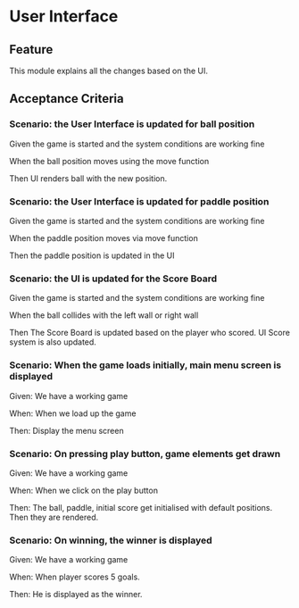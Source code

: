 # User Interface

## Feature

This module explains all the changes based on the UI.

## Acceptance Criteria

### Scenario: the User Interface is updated for ball position

Given the game is started and the system conditions are working fine

When the ball position moves using the move function

Then UI renders ball with the new position.

### Scenario: the User Interface is updated  for paddle position

Given the game is started and the system conditions are working fine

When the paddle position moves via  move function

Then the paddle position is updated in the UI

### Scenario: the UI is updated for the Score Board

Given the game is started and the system conditions are working fine

When the ball collides with the left wall or right wall

Then The Score Board is updated based on the player who scored.
UI Score system is also updated.

### Scenario: When the game loads initially, main menu screen is displayed

Given: We have a working game

When: When we load up the game

Then: Display the menu screen

### Scenario: On pressing play button, game elements get drawn

Given: We have a working game

When: When we click on the play button

Then: The ball, paddle, initial score get initialised with default positions.
Then they are rendered.

### Scenario: On winning, the winner is displayed

Given: We have a working game

When: When player scores 5 goals.

Then: He is displayed as the winner.
